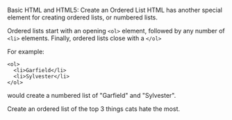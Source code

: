 Basic HTML and HTML5: Create an Ordered List
HTML has another special element for creating ordered lists, or numbered lists.

Ordered lists start with an opening `<ol>` element, followed by any number of `<li>` elements. Finally, ordered lists close with a `</ol>`

For example:
```
<ol>
  <li>Garfield</li>
  <li>Sylvester</li>
</ol>
```
would create a numbered list of "Garfield" and "Sylvester".


Create an ordered list of the top 3 things cats hate the most.

```
```